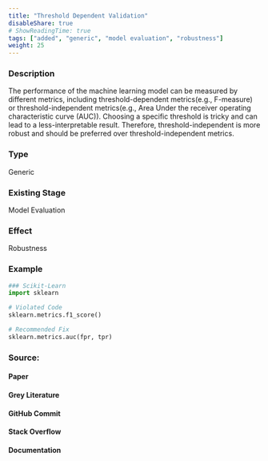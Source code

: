 ```yaml
---
title: "Threshold Dependent Validation"
disableShare: true
# ShowReadingTime: true
tags: ["added", "generic", "model evaluation", "robustness"]
weight: 25
---
```


### Description

The performance of the machine learning model can be measured by different metrics, including threshold-dependent metrics(e.g., F-measure) or threshold-independent metrics(e.g., Area Under the receiver operating characteristic curve (AUC)). Choosing a specific threshold is tricky and can lead to a less-interpretable result. Therefore, threshold-independent is more robust and should be preferred over threshold-independent metrics. 

### Type

Generic


### Existing Stage

Model Evaluation

### Effect

Robustness


### Example

```python
### Scikit-Learn
import sklearn

# Violated Code
sklearn.metrics.f1_score()

# Recommended Fix
sklearn.metrics.auc(fpr, tpr)


```

### Source:

#### Paper 

#### Grey Literature

#### GitHub Commit

#### Stack Overflow

#### Documentation

